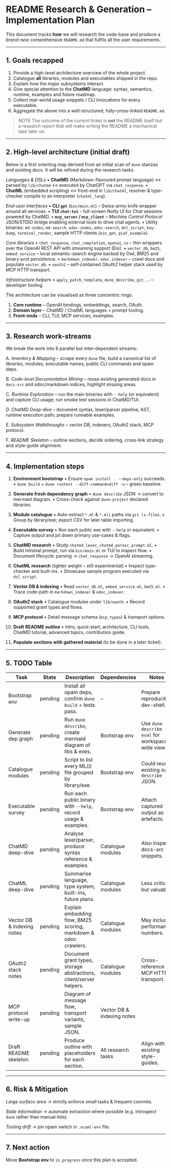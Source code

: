  # README Research & Generation – Implementation Plan

 This document tracks **how** we will research the code-base and produce a *brand-new* comprehensive `README.md` that fulfils all the user requirements.

 --------------------------------------------------------------------------------
 ## 1. Goals recapped

 1. Provide a high-level architecture overview of the whole project.
 2. Catalogue **all** libraries, modules and executables shipped in the repo.
 3. Explain how the major subsystems interact.
 4. Give special attention to the **ChatMD** language: syntax, semantics, runtime, examples and future roadmap.
 5. Collect real-world usage snippets / CLI invocations for every executable.
 6. Aggregate the above into a well-structured, fully-cross-linked `README.md`.

 > NOTE  The outcome of the *current* ticket is **not** the README itself but a *research report* that will make writing the README a mechanical task later on.

 --------------------------------------------------------------------------------
 ## 2. High-level architecture (initial draft)

 Below is a first orienting map derived from an initial scan of `dune` stanzas and existing docs. It will be refined during the research tasks.

 *Languages & DSLs*
 • **ChatMD** (Markdown-flavoured prompt language)  ↔  parsed by `lib/chatmd`  ↔  executed by ChatGPT via `chat_response`.
 • **ChatML** (embedded scripting)  ↔  front-end in `lib/chatml`, resolver & type-checker compile to an interpreter (`chatml_lang`).

 *End-user interfaces*
 • **CLI `gpt`** (`bin/main.ml`) – Swiss-army knife wrapper around all services.
 • **TUI `chat-tui`** – full-screen Notty UI for Chat sessions powered by ChatMD.
 • **`mcp_server` / `mcp_client`** – *Machine Control Protocol* JSON/STDIO bridge enabling external tools to drive chat agents.
 • Utility binaries: `md-index`, `md-search`, `odoc-index`, `odoc-search`, `dsl_script`, `key-dump`, `terminal_render`, sample HTTP clients (`eio_get`, `piaf_example`).

 *Core libraries*
 • `chat_response`, `chat_completion`, `openai`, `io` – thin wrappers over the OpenAI REST API with streaming support (Eio).
 • `vector_db`, `bm25`, `embed_service` – local semantic-search engine backed by Owl, BM25 and binary-prot persistence.
 • `markdown_indexer`, `odoc_indexer` – crawl docs and populate `vector_db`.
 • `oauth2` – self-contained OAuth2 helper stack used by MCP HTTP transport.

 *Infrastructure helpers*
 • `apply_patch`, `template`, `dune_describe`, `git`, … – developer tooling.

 The architecture can be visualised as three concentric rings:
 1. **Core runtime** – OpenAI bindings, embeddings, search, OAuth.
 2. **Domain layer** – ChatMD / ChatML languages + prompt tooling.
 3. **Front-ends** – CLI, TUI, MCP services, examples.

 --------------------------------------------------------------------------------
 ## 3. Research work-streams

 We break the work into 6 parallel but inter-dependent streams:

 A. *Inventory & Mapping* – scrape every `dune` file, build a canonical list of libraries, modules, executable names, public CLI commands and opam deps.

 B. *Code-level Documentation Mining* – reuse existing generated docs in `docs-src` and odoc/markdown indices, highlight missing areas.

 C. *Runtime Exploration* – run the main binaries with `--help` (or equivalent) and capture CLI usage; run smoke test sessions in ChatMD/TUI.

 D. *ChatMD Deep-dive* – document syntax, lexer/parser pipeline, AST, runtime execution path; prepare runnable examples.

 E. *Subsystem Walkthroughs* – vector DB, indexers, OAuth2 stack, MCP protocol.

 F. *README Skeleton* – outline sections, decide ordering, cross-link strategy and style-guide alignment.

 --------------------------------------------------------------------------------
 ## 4. Implementation steps

 1. **Environment bootstrap**
    • Ensure `opam install . --deps-only` succeeds.
    • `dune build` + `dune runtest --diff-command=diff -u` – green baseline.

 2. **Generate fresh dependency graph**
    • `dune describe` JSON → convert to mermaid diagram.
    • Cross-check against `dune-project` declared libraries.

 3. **Module catalogue**
    • Auto-extract `*.ml` & `*.mli` paths via `git ls-files`.
    • Group by library/exe; export CSV for later table importing.

 4. **Executable survey**
    • Run each public exe with `--help` or equivalent.
    • Capture output and jot down primary use-cases & flags.

 5. **ChatMD research**
    • Study `chatmd_lexer`, `chatmd_parser`, `prompt.ml`.
    • Build minimal prompt, run via `bin/main.ml` or TUI to inspect flow.
    • Document lifecycle: parsing → `chat_response` → OpenAI streaming.

 6. **ChatML research** (lighter weight – still experimental)
    • Inspect type-checker and built-ins.
    • Showcase sample program executed via `dsl_script`.

 7. **Vector DB & indexing**
    • Read `vector_db.ml`, `embed_service.ml`, `bm25.ml`.
    • Trace code-path in `markdown_indexer` & `odoc_indexer`.

 8. **OAuth2 stack**
    • Catalogue modules under `lib/oauth`.
    • Record supported grant types and flows.

 9. **MCP protocol**
    • Detail message schema (`mcp_types`) & transport options.

 10. **Draft README outline**
     • Intro, quick-start, architecture, CLI tools, ChatMD tutorial, advanced topics, contribution guide.

 11. **Populate sections with gathered material** (to be done in a later ticket).

 --------------------------------------------------------------------------------
 ## 5. TODO Table

 | Task | State | Description | Dependencies | Notes |
 |------|-------|-------------|--------------|-------|
 | Bootstrap env | pending | Install all opam deps, confirm `dune build` + tests pass. | – | Prepare reproducible dev-shell. |
 | Generate dep graph | pending | Run `dune describe`, create mermaid diagram of libs & exes. | Bootstrap env | Use `dune describe --eval` for workspace-wide view. |
 | Catalogue modules | pending | Script to list every ML(i) file grouped by library/exe. | Bootstrap env | Could reuse existing `dune describe` JSON. |
 | Executable survey | pending | Run each public binary with `--help`, record usage & examples. | Bootstrap env | Attach captured output as artefacts. |
 | ChatMD deep-dive | pending | Analyse lexer/parser, produce syntax reference & examples. | Catalogue modules | Also inspect docs-src snippets. |
 | ChatML deep-dive | pending | Summarise language, type system, built-ins, future plans. | Catalogue modules | Less critical but valuable. |
 | Vector DB & indexing notes | pending | Explain embedding flow, BM25 scoring, markdown & odoc crawlers. | Catalogue modules | May include performance numbers. |
 | OAuth2 stack notes | pending | Document grant types, storage abstractions, client/server helpers. | Catalogue modules | Cross-reference MCP HTTP transport. |
 | MCP protocol write-up | pending | Diagram of message flow, transport variants, sample JSON. | Vector DB & indexing notes |  |
 | Draft README skeleton | pending | Produce outline with placeholders for each section. | All research tasks | Align with existing style-guides. |

 --------------------------------------------------------------------------------
 ## 6. Risk & Mitigation

 *Large surface area* → strictly enforce small tasks & frequent commits.

 *Stale information* → automate extraction where possible (e.g. introspect `dune` rather than manual lists).

 *Tooling drift* → pin opam switch in `.ocaml-env` file.

 --------------------------------------------------------------------------------
 ## 7. Next action

 Move **Bootstrap env** to `in_progress` once this plan is accepted.
